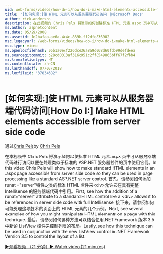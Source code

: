 ```yaml
---
uid: web-forms/videos/how-do-i/how-do-i-make-html-elements-accessible-from-server-side-code
title: '[如何实现:]使 HTML 元素可以从服务器端代码访问 |Microsoft Docs'
author: rick-anderson
description: 在此视频的 Chris Pels 将演示如何创建标准 HTML 元素.aspx 页中可从服务器端代码进行访问以便在页处理中使用它们...
ms.author: aspnetcontent
ms.date: 05/29/2008
ms.assetid: 1e2bafaa-ae6a-4c4c-839b-ff2dfe836902
msc.legacyurl: /web-forms/videos/how-do-i/how-do-i-make-html-elements-accessible-from-server-side-code
msc.type: video
ms.openlocfilehash: 06b1a0ecf226dce36a8a9d068d60fdb99defdeea
ms.sourcegitcommit: b28cd0313af316c051c2ff8549865bff67f2fbb4
ms.translationtype: MT
ms.contentlocale: zh-CN
ms.lasthandoff: 07/05/2018
ms.locfileid: "37834382"
---
```

<a name="how-do-i-make-html-elements-accessible-from-server-side-code"></a><span data-ttu-id="432af-103">[如何实现:]使 HTML 元素可以从服务器端代码访问</span><span class="sxs-lookup"><span data-stu-id="432af-103">[How Do I:] Make HTML elements accessible from server side code</span></span>
====================
<span data-ttu-id="432af-104">通过[Chris Pels](https://twitter.com/chrispels)</span><span class="sxs-lookup"><span data-stu-id="432af-104">by [Chris Pels](https://twitter.com/chrispels)</span></span>

<span data-ttu-id="432af-105">在本视频中 Chris Pels 将演示如何以使标准 HTML 元素.aspx 页中可从服务器端代码进行访问以便在处理类似于标准的 ASP.NET 服务器控件的页中使用它们。</span><span class="sxs-lookup"><span data-stu-id="432af-105">In this video Chris Pels will show how to make standard HTML elements in an .aspx page accessible from server side code so they can be used in page processing like a standard ASP.NET server control.</span></span> <span data-ttu-id="432af-106">首先，请参阅如何添加 runat ="server"特性之类的标准 HTML 控件来&lt;div&gt;允许它在具有完整 Intellisense 的服务器端代码中引用。</span><span class="sxs-lookup"><span data-stu-id="432af-106">First, see how the addition of a runat="server" attribute to a standard HTML control like a &lt;div&gt; allows it to be referenced in server side code with full Intellisense.</span></span> <span data-ttu-id="432af-107">接下来，请参阅如何可能处理这项技术的页面上的 HTML 元素的几个示例。</span><span class="sxs-lookup"><span data-stu-id="432af-107">Next, see several examples of how you might manipulate HTML elements on a page with this technique.</span></span> <span data-ttu-id="432af-108">最后，请参阅如何这种方法可以结合使用.NET Framework 版本 3.5 中新的 ListView 控件来控制列表的布局。</span><span class="sxs-lookup"><span data-stu-id="432af-108">Lastly, see how this technique can be used in conjunction with the new ListView control in .NET Framework Version 3.5 to control the layout of a list.</span></span>

[<span data-ttu-id="432af-109">&#9654;观看视频 （21 分钟）</span><span class="sxs-lookup"><span data-stu-id="432af-109">&#9654; Watch video (21 minutes)</span></span>](https://channel9.msdn.com/Blogs/ASP-NET-Site-Videos/how-do-i-make-html-elements-accessible-from-server-side-code)
